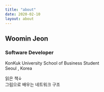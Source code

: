 ```yaml
---
title: "about"
date: 2020-02-10
layout: about
---
```


## Woomin Jeon

### Software Developer

KonKuk University School of Business Student  
Seoul , Korea  
  
읽은 책↓  
그림으로 배우는 네트워크 구조
  